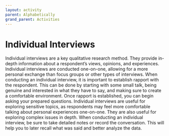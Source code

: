 ```yaml
---
layout: activity
parent: Alphabetically
grand_parent: Activities
---
```


# Individual Interviews
Individual interviews are a key qualitative research method. They provide in-depth information about a respondent’s views, opinions, and experiences. Individual interviews are conducted one-on-one, allowing for a more personal exchange than focus groups or other types of interviews. When conducting an individual interview, it is important to establish rapport with the respondent. This can be done by starting with some small talk, being genuine and interested in what they have to say, and making sure to create a comfortable environment. Once rapport is established, you can begin asking your prepared questions. Individual interviews are useful for exploring sensitive topics, as respondents may feel more comfortable talking about personal experiences one-on-one. They are also useful for exploring complex issues in depth. When conducting an individual interview, be sure to take detailed notes or record the conversation. This will help you to later recall what was said and better analyze the data.